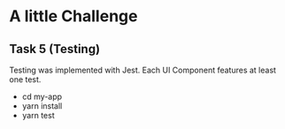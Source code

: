 # A little Challenge

## Task 5 (Testing)
Testing was implemented with Jest.
Each UI Component features at least one test.

-   cd my-app
-   yarn install
-   yarn test